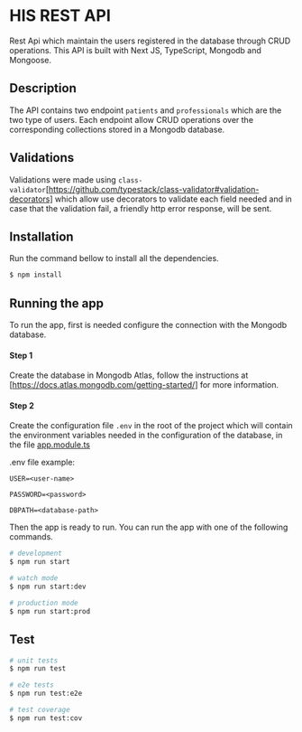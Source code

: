 # HIS REST API
Rest Api which maintain the users registered in the database through CRUD operations. This API is built with Next JS, TypeScript, Mongodb and Mongoose.

## Description

The API contains two endpoint `patients` and `professionals` which are the two type of users. Each endpoint allow CRUD operations over the corresponding collections stored in a Mongodb database.

## Validations
Validations were made using `class-validator`[https://github.com/typestack/class-validator#validation-decorators] which allow use decorators to validate each field needed and in case that the validation fail, a friendly http error response, will be sent.

## Installation
Run the command bellow to install all the dependencies.

```bash
$ npm install
```

## Running the app
To run the app, first is needed configure the connection with the Mongodb database.

#### Step 1
Create the database in Mongodb Atlas, follow the instructions at [https://docs.atlas.mongodb.com/getting-started/] for more information.

#### Step 2
Create the configuration file `.env` in the root of the project which will contain the environment variables needed in the configuration of the database, in the file [app.module.ts](https://github.com/williamvn/his-rest-api/blob/master/src/app.module.ts)

.env file example:


```
USER=<user-name> 

PASSWORD=<password>

DBPATH=<database-path>
```

Then the app is ready to run. You can run the app with one of the following commands.

```bash
# development
$ npm run start

# watch mode
$ npm run start:dev

# production mode
$ npm run start:prod
```

## Test

```bash
# unit tests
$ npm run test

# e2e tests
$ npm run test:e2e

# test coverage
$ npm run test:cov
```
